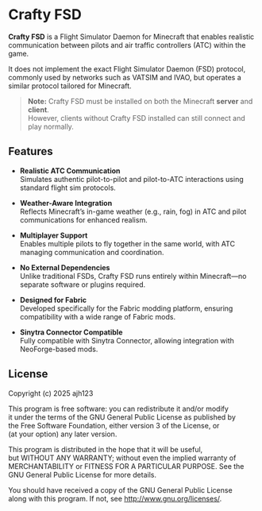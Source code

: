 # Crafty FSD

**Crafty FSD** is a Flight Simulator Daemon for Minecraft that enables realistic communication between pilots and air traffic controllers (ATC) within the game.

It does not implement the exact Flight Simulator Daemon (FSD) protocol, commonly used by networks such as VATSIM and IVAO, but operates a similar protocol tailored for Minecraft.

> **Note:** Crafty FSD must be installed on both the Minecraft **server** and **client**.  
> However, clients without Crafty FSD installed can still connect and play normally.

## Features

- **Realistic ATC Communication**  
  Simulates authentic pilot-to-pilot and pilot-to-ATC interactions using standard flight sim protocols.

- **Weather-Aware Integration**  
  Reflects Minecraft’s in-game weather (e.g., rain, fog) in ATC and pilot communications for enhanced realism.

- **Multiplayer Support**  
  Enables multiple pilots to fly together in the same world, with ATC managing communication and coordination.

- **No External Dependencies**  
  Unlike traditional FSDs, Crafty FSD runs entirely within Minecraft—no separate software or plugins required.

- **Designed for Fabric**  
  Developed specifically for the Fabric modding platform, ensuring compatibility with a wide range of Fabric mods.

- **Sinytra Connector Compatible**  
  Fully compatible with Sinytra Connector, allowing integration with NeoForge-based mods.

## License

Copyright (c) 2025 ajh123

This program is free software: you can redistribute it and/or modify  
it under the terms of the GNU General Public License as published by  
the Free Software Foundation, either version 3 of the License, or  
(at your option) any later version.

This program is distributed in the hope that it will be useful,  
but WITHOUT ANY WARRANTY; without even the implied warranty of  
MERCHANTABILITY or FITNESS FOR A PARTICULAR PURPOSE. See the  
GNU General Public License for more details.

You should have received a copy of the GNU General Public License  
along with this program. If not, see <http://www.gnu.org/licenses/>.
